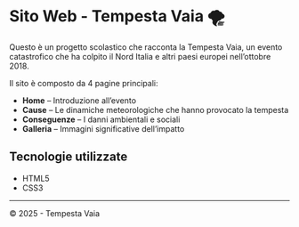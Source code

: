 # Sito Web - Tempesta Vaia 🌪️

Questo è un progetto scolastico che racconta la Tempesta Vaia, un evento catastrofico che ha colpito il Nord Italia e altri paesi europei nell’ottobre 2018.

Il sito è composto da 4 pagine principali:
- **Home** – Introduzione all’evento
- **Cause** – Le dinamiche meteorologiche che hanno provocato la tempesta
- **Conseguenze** – I danni ambientali e sociali
- **Galleria** – Immagini significative dell’impatto

## Tecnologie utilizzate
- HTML5
- CSS3


---

© 2025 - Tempesta Vaia
